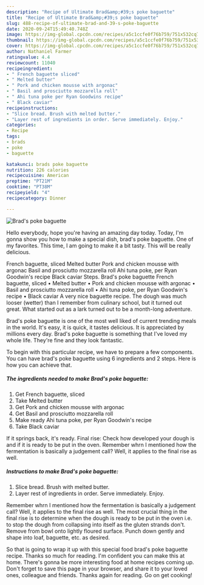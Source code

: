 ```yaml
---
description: "Recipe of Ultimate Brad&amp;#39;s poke baguette"
title: "Recipe of Ultimate Brad&amp;#39;s poke baguette"
slug: 488-recipe-of-ultimate-brad-and-39-s-poke-baguette
date: 2020-09-24T15:49:40.748Z
image: https://img-global.cpcdn.com/recipes/a5c1ccfe0f76b759/751x532cq70/brads-poke-baguette-recipe-main-photo.jpg
thumbnail: https://img-global.cpcdn.com/recipes/a5c1ccfe0f76b759/751x532cq70/brads-poke-baguette-recipe-main-photo.jpg
cover: https://img-global.cpcdn.com/recipes/a5c1ccfe0f76b759/751x532cq70/brads-poke-baguette-recipe-main-photo.jpg
author: Nathaniel Farmer
ratingvalue: 4.4
reviewcount: 11040
recipeingredient:
- " French baguette sliced"
- " Melted butter"
- " Pork and chicken mousse with argonac"
- " Basil and prosciutto mozzarella roll"
- " Ahi tuna poke per Ryan Goodwins recipe"
- " Black caviar"
recipeinstructions:
- "Slice bread. Brush with melted butter."
- "Layer rest of ingredients in order. Serve immediately. Enjoy."
categories:
- Recipe
tags:
- brads
- poke
- baguette

katakunci: brads poke baguette 
nutrition: 226 calories
recipecuisine: American
preptime: "PT21M"
cooktime: "PT38M"
recipeyield: "4"
recipecategory: Dinner

---
```



![Brad&#39;s poke baguette](https://img-global.cpcdn.com/recipes/a5c1ccfe0f76b759/751x532cq70/brads-poke-baguette-recipe-main-photo.jpg)

Hello everybody, hope you're having an amazing day today. Today, I'm gonna show you how to make a special dish, brad&#39;s poke baguette. One of my favorites. This time, I am going to make it a bit tasty. This will be really delicious.

French baguette, sliced Melted butter Pork and chicken mousse with argonac Basil and prosciutto mozzarella roll Ahi tuna poke, per Ryan Goodwin&#39;s recipe Black caviar Steps. Brad&#39;s poke baguette French baguette, sliced • Melted butter • Pork and chicken mousse with argonac • Basil and prosciutto mozzarella roll • Ahi tuna poke, per Ryan Goodwin&#39;s recipe • Black caviar A very nice baguette recipe. The dough was much looser (wetter) than I remember from culinary school, but it turned out great. What started out as a lark turned out to be a month-long adventure.

Brad&#39;s poke baguette is one of the most well liked of current trending meals in the world. It's easy, it is quick, it tastes delicious. It is appreciated by millions every day. Brad&#39;s poke baguette is something that I've loved my whole life. They're fine and they look fantastic.


To begin with this particular recipe, we have to prepare a few components. You can have brad&#39;s poke baguette using 6 ingredients and 2 steps. Here is how you can achieve that.

<!--inarticleads1-->

##### The ingredients needed to make Brad&#39;s poke baguette:

1. Get  French baguette, sliced
1. Take  Melted butter
1. Get  Pork and chicken mousse with argonac
1. Get  Basil and prosciutto mozzarella roll
1. Make ready  Ahi tuna poke, per Ryan Goodwin&#39;s recipe
1. Take  Black caviar


If it springs back, it&#39;s ready. Final rise: Check how developed your dough is and if it is ready to be put in the oven. Remember whrn I mentioned how the fermentation is basically a judgement call? Well, it applies to the final rise as well. 

<!--inarticleads2-->

##### Instructions to make Brad&#39;s poke baguette:

1. Slice bread. Brush with melted butter.
1. Layer rest of ingredients in order. Serve immediately. Enjoy.


Remember whrn I mentioned how the fermentation is basically a judgement call? Well, it applies to the final rise as well. The most crucial thing in the final rise is to determine when the dough is ready to be put in the oven i.e. to stop the dough from collapsing into itself as the gluten strands don&#39;t. Remove from bowl onto lightly floured surface. Punch down gently and shape into loaf, baguette, etc. as desired. 

So that is going to wrap it up with this special food brad&#39;s poke baguette recipe. Thanks so much for reading. I'm confident you can make this at home. There's gonna be more interesting food at home recipes coming up. Don't forget to save this page in your browser, and share it to your loved ones, colleague and friends. Thanks again for reading. Go on get cooking!
